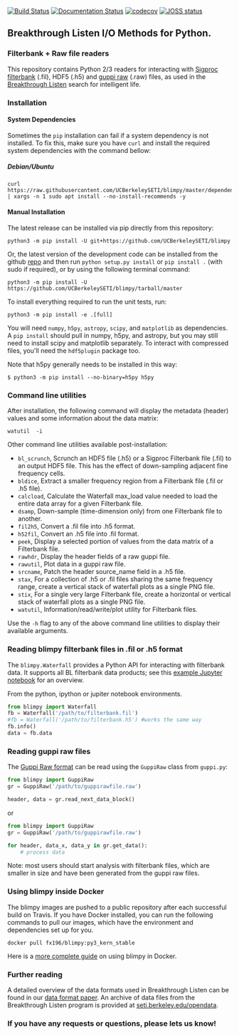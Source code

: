 [![Build Status](https://github.com/UCBerkeleySETI/blimpy/workflows/Test%20Blimpy/badge.svg)](https://github.com/UCBerkeleySETI/blimpy/actions)
[![Documentation Status](https://readthedocs.org/projects/blimpy/badge/?version=latest)](https://blimpy.readthedocs.io/en/latest/?badge=latest)
[![codecov](https://codecov.io/gh/UCBerkeleySETI/blimpy/branch/master/graph/badge.svg)](https://codecov.io/gh/UCBerkeleySETI/blimpy)
 [![JOSS status](http://joss.theoj.org/papers/e58ef21f0a924041bf9438fd75f8aed0/status.svg)](http://joss.theoj.org/papers/e58ef21f0a924041bf9438fd75f8aed0)

## Breakthrough Listen I/O Methods for Python.

### Filterbank + Raw file readers

This repository contains Python 2/3 readers for interacting with [Sigproc filterbank](http://sigproc.sourceforge.net/sigproc.pdf) (.fil), HDF5 (.h5) and [guppi raw](https://baseband.readthedocs.io/en/stable/guppi/) (.raw) files,
as used in the [Breakthrough Listen](https://seti.berkeley.edu) search for intelligent life.


### Installation

#### System Dependencies
Sometimes the `pip` installation can fail if a system dependency is not installed. To fix this, make sure you have `curl` and install the required system dependencies with the command bellow:

##### Debian/Ubuntu
```
curl https://raw.githubusercontent.com/UCBerkeleySETI/blimpy/master/dependencies.txt | xargs -n 1 sudo apt install --no-install-recommends -y
```

#### Manual Installation

The latest release can be installed via pip directly from this repository:

```
python3 -m pip install -U git+https://github.com/UCBerkeleySETI/blimpy
```

Or, the latest version of the development code can be installed from the github [repo](https://github.com/UCBerkeleySETI/blimpy) and then run `python setup.py install` or `pip install .` (with sudo if required), or by using the following terminal command:

```
python3 -m pip install -U https://github.com/UCBerkeleySETI/blimpy/tarball/master
```

To install everything required to run the unit tests, run:

```
python3 -m pip install -e .[full]
```

You will need `numpy`, `h5py`, `astropy`, `scipy`, and `matplotlib` as dependencies. A `pip install` should pull in numpy, h5py, and astropy, but you may still need to install scipy and matplotlib separately.
To interact with compressed files, you'll need the `hdf5plugin` package too.

Note that h5py generally needs to be installed in this way:

```
$ python3 -m pip install --no-binary=h5py h5py
```

### Command line utilities

After installation, the following command will display the metadata (header) values and some information about the data matrix:

`watutil  -i`

Other command line utilities available post-installation:
* `bl_scrunch`, Scrunch an HDF5 file (.h5) or a Sigproc Filterbank file (.fil) to an output HDF5 file. This has the effect of down-sampling adjacent fine frequency cells.
* `bldice`, Extract a smaller frequency region from a Filterbank file (.fil or .h5 file).
* `calcload`, Calculate the Waterfall max_load value needed to load the entire data array for a given Filterbank file.
* `dsamp`, Down-sample (time-dimension only) from one Filterbank file to another.
* `fil2h5`, Convert a .fil file into .h5 format.
* `h52fil`, Convert an .h5 file into .fil format.
* `peek`, Display a selected portion of values from the data matrix of a Filterbank file.
* `rawhdr`, Display the header fields of a raw guppi file.
* `rawutil`, Plot data in a guppi raw file.
* `srcname`, Patch the header source_name field in a .h5 file.
* `stax`, For a collection of .h5 or .fil files sharing the same frequency range, create a vertical stack of waterfall plots as a single PNG file.
* `stix`, For a single very large Filterbank file, create a horizontal or vertical stack of waterfall plots as a single PNG file.
* `watutil`, Information/read/write/plot utility for Filterbank files.

Use the `-h` flag to any of the above command line utilities to display their available arguments.

### Reading blimpy filterbank files in .fil or .h5 format

The `blimpy.Waterfall`  provides a Python API for interacting with filterbank data. It supports all BL filterbank data products; see this [example Jupyter notebook](https://github.com/UCBerkeleySETI/blimpy/blob/master/examples/voyager.ipynb) for an overview.

From the python, ipython or jupiter notebook environments.

```python
from blimpy import Waterfall
fb = Waterfall('/path/to/filterbank.fil')
#fb = Waterfall('/path/to/filterbank.h5') #works the same way
fb.info()
data = fb.data
```

### Reading guppi raw files
The [Guppi Raw format](https://github.com/UCBerkeleySETI/breakthrough/blob/master/doc/RAW-File-Format.md) can be read using the `GuppiRaw` class from `guppi.py`:

```python
from blimpy import GuppiRaw
gr = GuppiRaw('/path/to/guppirawfile.raw')

header, data = gr.read_next_data_block()
```

or

```python
from blimpy import GuppiRaw
gr = GuppiRaw('/path/to/guppirawfile.raw')

for header, data_x, data_y in gr.get_data():
    # process data
```

Note: most users should start analysis with filterbank files, which are smaller in size and have been generated from the guppi raw files.

### Using blimpy inside Docker
The blimpy images are pushed to a public repository after each successful build on Travis.
If you have Docker installed, you can run the following commands to pull our images, which have the environment and dependencies set up for you.

`docker pull fx196/blimpy:py3_kern_stable`

Here is a [more complete guide](./docker_guide.md) on using blimpy in Docker.

### Further reading

A detailed overview of the data formats used in Breakthrough Listen can be found in our [data format paper](https://ui.adsabs.harvard.edu/abs/2019arXiv190607391L/abstract). An archive of data files from the Breakthrough Listen program is provided at [seti.berkeley.edu/opendata](http://seti.berkeley.edu/opendata).

### If you have any requests or questions, please lets us know!
